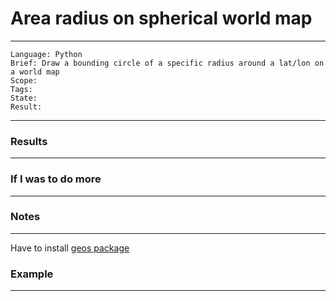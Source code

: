 # Area radius on spherical world map

---
```
Language: Python
Brief: Draw a bounding circle of a specific radius around a lat/lon on a world map
Scope: 
Tags: 
State: 
Result: 
```
---

### Results

---

### If I was to do more

---

### Notes

---

Have to install [geos package](https://trac.osgeo.org/geos/)



### Example 

---